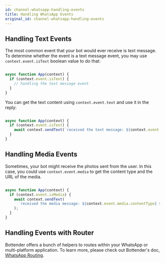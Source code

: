 ```yaml
---
id: channel-whatsapp-handling-events
title: Handling WhatsApp Events
original_id: channel-whatsapp-handling-events
---
```

## Handling Text Events

The most common event that your bot would ever receive is text message. To determine whether the event is a text message event, you may use `context.event.isText` boolean value to do that:

```js

async function App(context) {
  if (context.event.isText) {
    // handling the text message event
  }
}

```

You can get the text content using `context.event.text` and use it in the reply:

```js

async function App(context) {
  if (context.event.isText) {
    await context.sendText(`received the text message: ${context.event.text}`);
  }
}

```

## Handling Media Events

Sometimes, your bot might receive the photos sent from the user. In this case, you could use `context.event.media` to get the content type and the URL of the media.

```js

async function App(context) {
  if (context.event.isMedia) {
    await context.sendText(
      `received the media message: ${context.event.media.contentType} ${context.event.media.url}`
    );
  }
}

```

## Handling Events with Router

Bottender offers a bunch of helpers to routes within your WhatsApp or multi-platform application. To learn more, please check out Bottender's doc, [WhatsApp Routing](channel-whatsapp-routing.md).
